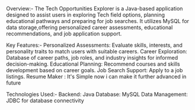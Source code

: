 Overview:-
The Tech Opportunities Explorer is a Java-based application designed to assist users in exploring Tech field options, 
planning educational pathways and preparing for job searches. 
It utilizes MySQL for data storage,offering personalized career assessments, educational recommendations, and job application support.

Key Features:-
Personalized Assessments: Evaluate skills, interests, and personality traits to match users with suitable careers.
Career Exploration: Database of career paths, job roles, and industry insights for informed decision-making.
Educational Planning: Recommend courses and skills development based on career goals.
Job Search Support: Apply to a job listings.
Resume Maker : It's Simple now i can make it further advanced in future

Technologies Used:-
Backend: Java
Database: MySQL
Data Management: JDBC for database connectivity 
